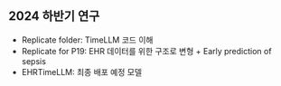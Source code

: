 ## 2024 하반기 연구  

- Replicate folder: TimeLLM 코드 이해
- Replicate for P19: EHR 데이터를 위한 구조로 변형 + Early prediction of sepsis
- EHRTimeLLM: 최종 배포 예정 모델
  